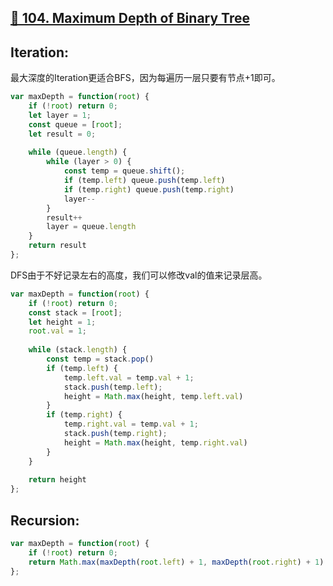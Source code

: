 ## [🏈 104. Maximum Depth of Binary Tree](https://leetcode.com/problems/maximum-depth-of-binary-tree/)

## Iteration: 

最大深度的Iteration更适合BFS，因为每遍历一层只要有节点+1即可。

```javascript
var maxDepth = function(root) {
    if (!root) return 0;
    let layer = 1;
    const queue = [root];
    let result = 0;
    
    while (queue.length) {
        while (layer > 0) {
            const temp = queue.shift();
            if (temp.left) queue.push(temp.left)
            if (temp.right) queue.push(temp.right)
            layer--
        }
        result++
        layer = queue.length
    }
    return result
};
```

DFS由于不好记录左右的高度，我们可以修改val的值来记录层高。

```javascript
var maxDepth = function(root) {
    if (!root) return 0;
    const stack = [root];
    let height = 1;
    root.val = 1;
    
    while (stack.length) {
        const temp = stack.pop()
        if (temp.left) {
            temp.left.val = temp.val + 1;
            stack.push(temp.left);
            height = Math.max(height, temp.left.val)
        }
        if (temp.right) {
            temp.right.val = temp.val + 1;
            stack.push(temp.right);
            height = Math.max(height, temp.right.val)
        }
    }
    
    return height
};
```

## Recursion:

```javascript
var maxDepth = function(root) {
    if (!root) return 0;
    return Math.max(maxDepth(root.left) + 1, maxDepth(root.right) + 1)
};
```
